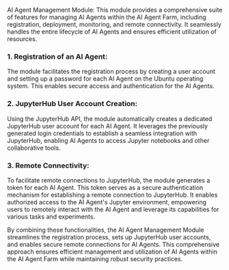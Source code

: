 AI Agent Management Module: This module provides a comprehensive suite of features for managing AI Agents within the AI Agent Farm, including registration, deployment, monitoring, and remote connectivity. It seamlessly handles the entire lifecycle of AI Agents and ensures efficient utilization of resources.

### 1. Registration of an AI Agent:
The module facilitates the registration process by creating a user account and setting up a password for each AI Agent on the Ubuntu operating system. This enables secure access and authentication for the AI Agents.

### 2. JupyterHub User Account Creation:
Using the JupyterHub API, the module automatically creates a dedicated JupyterHub user account for each AI Agent. It leverages the previously generated login credentials to establish a seamless integration with JupyterHub, enabling AI Agents to access Jupyter notebooks and other collaborative tools.

### 3. Remote Connectivity:
To facilitate remote connections to JupyterHub, the module generates a token for each AI Agent. This token serves as a secure authentication mechanism for establishing a remote connection to JupyterHub. It enables authorized access to the AI Agent's Jupyter environment, empowering users to remotely interact with the AI Agent and leverage its capabilities for various tasks and experiments.

By combining these functionalities, the AI Agent Management Module streamlines the registration process, sets up JupyterHub user accounts, and enables secure remote connections for AI Agents. This comprehensive approach ensures efficient management and utilization of AI Agents within the AI Agent Farm while maintaining robust security practices.